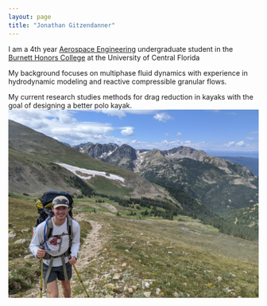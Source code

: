```yaml
---
layout: page
title: "Jonathan Gitzendanner"
---
```

I am a 4th year [Aerospace Engineering](https://mae.ucf.edu/) undergraduate student in the [Burnett Honors College](https://honors.ucf.edu/) at the University of Central Florida

My background focuses on multiphase fluid dynamics with experience in hydrodynamic modeling and reactive compressible granular flows.

 My current research studies methods for drag reduction in kayaks with the goal of designing a better polo kayak.
![hiking on CD](hikingOnCD.jpg)
